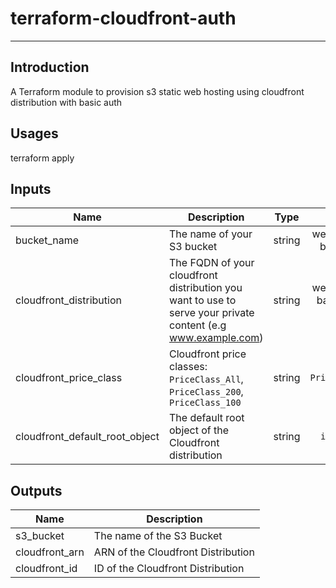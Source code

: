 
# terraform-cloudfront-auth 


 

---

## Introduction

A Terraform module to provision s3 static web hosting using cloudfront distribution with basic auth


## Usages

terraform apply


## Inputs

| Name | Description | Type | Default | Required |
|------|-------------|:----:|:-----:|:-----:|
| bucket_name | The name of your S3 bucket | string | web-hosting-basic-auth | yes |
| cloudfront_distribution | The FQDN of your cloudfront distribution you want to use to serve your private content (e.g www.example.com) | string | web-hosting-basic-auth-dist | yes |
| cloudfront_price_class | Cloudfront price classes: `PriceClass_All`, `PriceClass_200`, `PriceClass_100` | string | `PriceClass_All` | no |
| cloudfront_default_root_object | The default root object of the Cloudfront distribution | string | `index.html` | no |

## Outputs

| Name | Description |
|------|-------------|
| s3_bucket | The name of the S3 Bucket |
| cloudfront_arn | ARN of the Cloudfront Distribution |
| cloudfront_id | ID of the Cloudfront Distribution |





